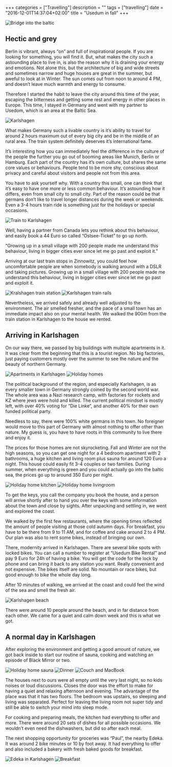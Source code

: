 +++
categories = ["Travelling"]
description = ""
tags = ["travelling"]
date = "2016-12-01T14:37:04+02:00"
title = "Usedum in fall"
+++

<img src="https://image.ibb.co/dAJeRF/usedum_bridge.jpg" alt="Bridge into the baltic"/>

<h2>Hectic and grey</h2>
<p>Berlin is vibrant, always “on” and full of inspirational people. If you are looking for something, you will find it. But, what makes the city such a astounding place to live in, is also the reason why it is draining your energy and emotions.
Not alone this, but the architecture of big and wide streets and sometimes narrow and huge houses are great in the summer, but aweful to look at in Winter. The sun comes out from noon to around 4 PM, and doesn’t leave much warmth and energy to consume.</p>
<p>Therefore I started the habit to leave the city around this time of the year, escaping the bitterness and getting some rest and energy in other places in Europe. This time, I stayed in Germany and went with my partner to Usedom, which is an area at the Baltic Sea.</p>
<img src="https://image.ibb.co/g6qXfa/karlshagen.png" alt="Karlshagen"/>
<p>What makes Germany such a livable country is it’s ability to travel for around 2 hours maximum out of every big city and be in the middle of an rural area. The train system definitely deserves it’s international fame.</p>
<p>It’s interesting how you can immediately feel the difference in the culture of the people the further you go out of booming areas like Munich, Berlin or Hamburg. Each part of the country has it’s own culture, but shares the same core values or behaviours. People tend to be more shy, conscious about privacy and careful about visitors and people not from this area.</p>
<p>You have to ask yourself why. With a country this small, one can think that it’s easy to have one more or less common behaviour. It’s astounding how it differs, even from small city to small city. Part of the reason could be that germans don’t like to travel longer distances during the week or weekends. Even a 3-4 hours train ride is something just for the holidays or special occasions.</p>
<img src="https://image.ibb.co/dsdk0a/usedum_train.jpg" alt="Train to Karlshagen"/>
<p>Well, having a partner from Canada lets you rethink about this behaviour, and easily book a 44 Euro so called “Ostsee-Ticket” to go up north.</p>
<quote>“Growing up in a small village with 200 people made me understand this behaviour, living in bigger cities ever since let me go past and exploit it.”</quote>
<p>Arriving at our last train stops in Zinnowitz, you could feel how uncomfortable people are when somebody is walking around with a DSLR and taking pictures. Growing up in a small village with 200 people made me understand this behaviour, living in bigger cities ever since let me go past and exploit it.</p>
<img src="https://image.ibb.co/hHDw6F/usedum_trainstation.jpg" alt="Kralshagen train station"/>
<img src="https://image.ibb.co/frXCfa/usedum_trainrails.jpg" alt="Karlshagen train rails"/>
<p>Nevertheless, we arrived safely and already well adjusted to the environment. The air smelled fresher, and the pace of a small town has an immediate impact also on your mental health. We walked the 900m from the train station in Karlshagen to the house we rented.</p>
<h2>Arriving in Karlshagen</h2>
<p>On our way there, we passed by big buildings with multiple apartments in it. It was clear from the beginning that this is a tourist region. No big factories, just paying customers mostly over the summer to see the nature and the beauty of northern Germany.</p>
<img src="https://image.ibb.co/frXCfa/usedum_trainrails.jpg" alt="Apartments in Karlshagen"/>
<img src="https://image.ibb.co/bQpQ0a/usedum_holidayhouses.jpg" alt="Holiday homes"/>
<p>The political background of the region, and especially Karlshagen, is as every smaller town in Germany strongly coined by the second world war. The whole area was a Nazi research camp, with factories for rockets and KZ where jews were hold and killed. The current political mindset is mostly left, with over 40% voting for “Die Linke”, and another 40% for their own funded political party.</p>
<p>Needless to say, there were 100% white germans in this town. No foreigner would move to this part of Germany with almost nothing to offer other than nature. My guess is, you have to have roots in this community to live there and enjoy it.</p>
<p>The prices for those homes are not skyrocketing. Fall and Winter are not the high seasons, so you can get one night for a 4 bedroom apartment with 2 bathrooms, a huge kitchen and living room plus sauna for around 120 Euro a night. This house could easily fit 3-4 couples or two families. During summer, when everything is green and you could actually go into the baltic sea, the prices go up to around 350 Euro per night.</p>
<img src="https://image.ibb.co/ncLtmF/usedum_kitchen.jpg" alt="Holiday home kitchen"/>
<img src="https://image.ibb.co/gRqZRF/usedum_livingroom.jpg" alt="Holiday home livingroom"/>
<p>To get the keys, you call the company you book the house, and a person will arrive shortly after to hand you over the keys with some information about the town and close by sights. After unpacking and settling in, we went and explored the coast.</p>
<p>We walked by the first few restaurants, where the opening times reflected the amount of people visiting at those cold autumn days. For breakfast, you have to be there from 9 to 11 AM, and for coffee and cake around 2 to 4 PM. Our plan was also to rent some bikes, instead of bringing our own.</p>
<p>There, modernity arrived in Karlshagen. There are several bike spots with locked bikes. You can call a number to register at “Usedum Bike Rental” and pay 9 Euro for 24h of having a bike. You will get the code for the lock by phone and can bring it back to any station you want. Really convenient and not expensive. The bikes itself are solid. No mountain or race bikes, but good enough to bike the whole day long.</p>
<p>After 10 minutes of walking, we arrived at the coast and could feel the wind of the sea and smell the fresh air.</p>
<img src="https://image.ibb.co/j62g6F/usedum_beach.jpg" alt="Karlshagen beach"/>
<p>There were around 10 people around the beach, and in far distance from each other. We came for a quiet and calm down week and this is what we got.</p>
<h2>A normal day in Karlshagen</h2>
<p>After exploring the environment and getting a good amount of nature, we got back inside to start our routine of sauna, cooking and watching an episode of Black Mirror or two.</p>
<img src="https://image.ibb.co/m14TmF/usedum_sauna.jpg" alt="Holiday home sauna"/>
<img src="https://image.ibb.co/hmqetv/usedum_dinner.jpg" alt="Dinner"/>
<img src="https://image.ibb.co/nuYFYv/usedum_writing.jpg" alt="Couch and MacBook"/>
<p>The houses next to ours were all empty until the very last night, so no kids noises or loud discussions. Closes the door was the effort to make for having a quiet and relaxing afternoon and evening. The advantage of the place was that it has two floors. The bedroom was upstairs, so sleeping and living was separated. Perfect for leaving the living room not super tidy and still be able to switch your mind into sleep mode.</p>
<p>For cooking and preparing meals, the kitchen had everything to offer and more. There were around 20 sets of dishes for all possible occasions. We wouldn’t even need the dishwashers, but did so after each meal.
</p>
<p>The next shopping opportunity for groceries was “Paul”, the nearby Edeka. It was around 2 bike minutes or 10 by foot away. It had everything to offer and also included a bakery with fresh baked goods for breakfast.</p>
<img src="https://image.ibb.co/f0Hnfa/usedum_edeka.jpg" alt="Edeka in Karlshagen"/>
<img src="https://image.ibb.co/mG34RF/usedum_breakfast.jpg" alt="Breakfast"/>
